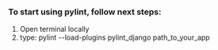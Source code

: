 ### To start using pylint, follow next steps:
1. Open terminal locally
2. type: pylint --load-plugins pylint_django path_to_your_app